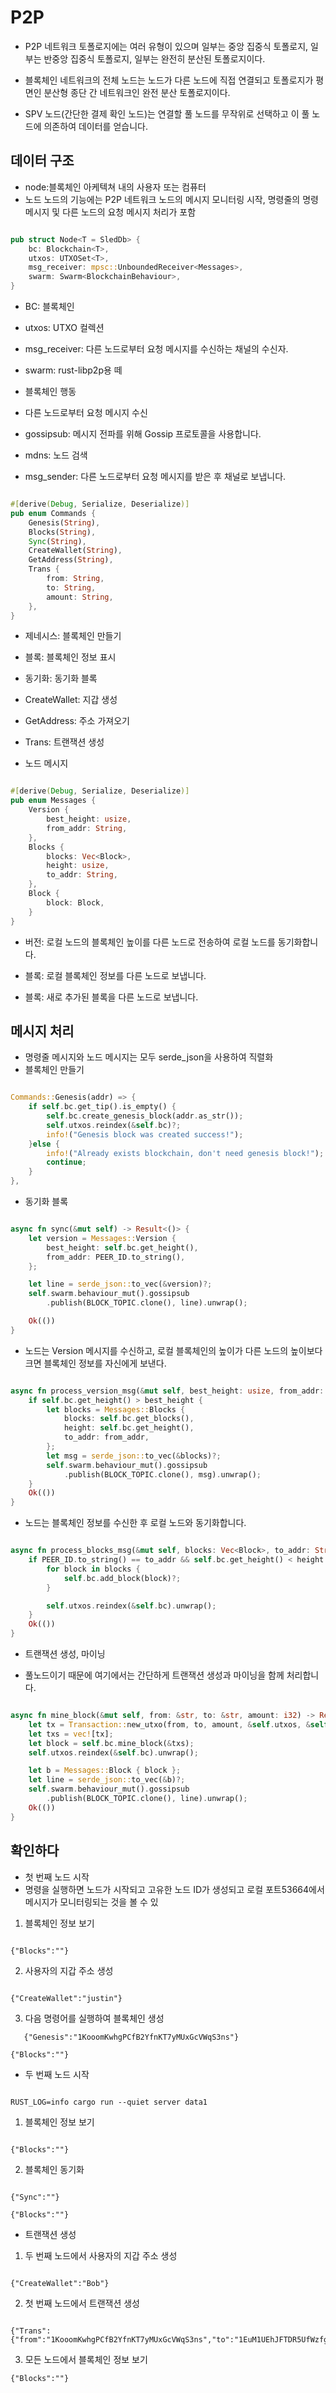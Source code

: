 # P2P

- P2P 네트워크 토폴로지에는 여러 유형이 있으며 일부는 중앙 집중식 토폴로지, 일부는 반중앙 집중식 토폴로지, 일부는 완전히 분산된 토폴로지이다.

- 블록체인 네트워크의 전체 노드는 노드가 다른 노드에 직접 연결되고 토폴로지가 평면인 분산형 종단 간 네트워크인 완전 분산 토폴로지이다.

- SPV 노드(간단한 결제 확인 노드)는 연결할 풀 노드를 무작위로 선택하고 이 풀 노드에 의존하여 데이터를 얻습니다.

## 데이터 구조

- node:블록체인 아케텍쳐 내의 사용자 또는 컴퓨터
- 노드 노드의 기능에는 P2P 네트워크 노드의 메시지 모니터링 시작, 명령줄의 명령 메시지 및 다른 노드의 요청 메시지 처리가 포함

```rs

pub struct Node<T = SledDb> {
    bc: Blockchain<T>,
    utxos: UTXOSet<T>,
    msg_receiver: mpsc::UnboundedReceiver<Messages>,
    swarm: Swarm<BlockchainBehaviour>,
}
```

- BC: 블록체인

- utxos: UTXO 컬렉션

- msg_receiver: 다른 노드로부터 요청 메시지를 수신하는 채널의 수신자.

- swarm: rust-libp2p용 떼

- 블록체인 행동
- 다른 노드로부터 요청 메시지 수신
- gossipsub: 메시지 전파를 위해 Gossip 프로토콜을 사용합니다.

- mdns: 노드 검색

- msg_sender: 다른 노드로부터 요청 메시지를 받은 후 채널로 보냅니다.

```rs

#[derive(Debug, Serialize, Deserialize)]
pub enum Commands {
    Genesis(String),
    Blocks(String),
    Sync(String),
    CreateWallet(String),
    GetAddress(String),
    Trans {
        from: String,
        to: String,
        amount: String,
    },
}
```

- 제네시스: 블록체인 만들기

- 블록: 블록체인 정보 표시

- 동기화: 동기화 블록

- CreateWallet: 지갑 생성

- GetAddress: 주소 가져오기

- Trans: 트랜잭션 생성

- 노드 메시지

```rs

#[derive(Debug, Serialize, Deserialize)]
pub enum Messages {
    Version {
        best_height: usize,
        from_addr: String,
    },
    Blocks {
        blocks: Vec<Block>,
        height: usize,
        to_addr: String,
    },
    Block {
        block: Block,
    }
}
```

- 버전: 로컬 노드의 블록체인 높이를 다른 노드로 전송하여 로컬 노드를 동기화합니다.

- 블록: 로컬 블록체인 정보를 다른 노드로 보냅니다.

- 블록: 새로 추가된 블록을 다른 노드로 보냅니다.

## 메시지 처리

- 명령줄 메시지와 노드 메시지는 모두 serde_json을 사용하여 직렬화
- 블록체인 만들기

```rs

Commands::Genesis(addr) => {
    if self.bc.get_tip().is_empty() {
        self.bc.create_genesis_block(addr.as_str());
        self.utxos.reindex(&self.bc)?;
        info!("Genesis block was created success!");
    }else {
        info!("Already exists blockchain, don't need genesis block!");
        continue;
    }
},
```

- 동기화 블록

```rs

async fn sync(&mut self) -> Result<()> {
    let version = Messages::Version {
        best_height: self.bc.get_height(),
        from_addr: PEER_ID.to_string(),
    };

    let line = serde_json::to_vec(&version)?;
    self.swarm.behaviour_mut().gossipsub
        .publish(BLOCK_TOPIC.clone(), line).unwrap();

    Ok(())
}
```

- 노드는 Version 메시지를 수신하고, 로컬 블록체인의 높이가 다른 노드의 높이보다 크면 블록체인 정보를 자신에게 보낸다.

```rs

async fn process_version_msg(&mut self, best_height: usize, from_addr: String) -> Result<()> {
    if self.bc.get_height() > best_height {
        let blocks = Messages::Blocks {
            blocks: self.bc.get_blocks(),
            height: self.bc.get_height(),
            to_addr: from_addr,
        };
        let msg = serde_json::to_vec(&blocks)?;
        self.swarm.behaviour_mut().gossipsub
            .publish(BLOCK_TOPIC.clone(), msg).unwrap();
    }
    Ok(())
}
```

- 노드는 블록체인 정보를 수신한 후 로컬 노드와 동기화합니다.

```rs

async fn process_blocks_msg(&mut self, blocks: Vec<Block>, to_addr: String, height: usize) -> Result<()> {
    if PEER_ID.to_string() == to_addr && self.bc.get_height() < height {
        for block in blocks {
            self.bc.add_block(block)?;
        }

        self.utxos.reindex(&self.bc).unwrap();
    }
    Ok(())
}
```

- 트랜잭션 생성, 마이닝

- 풀노드이기 때문에 여기에서는 간단하게 트랜잭션 생성과 마이닝을 함께 처리합니다.

```rs

async fn mine_block(&mut self, from: &str, to: &str, amount: i32) -> Result<()> {
    let tx = Transaction::new_utxo(from, to, amount, &self.utxos, &self.bc);
    let txs = vec![tx];
    let block = self.bc.mine_block(&txs);
    self.utxos.reindex(&self.bc).unwrap();

    let b = Messages::Block { block };
    let line = serde_json::to_vec(&b)?;
    self.swarm.behaviour_mut().gossipsub
        .publish(BLOCK_TOPIC.clone(), line).unwrap();
    Ok(())
}
```

## 확인하다

- 첫 번째 노드 시작
- 명령을 실행하면 노드가 시작되고 고유한 노드 ID가 생성되고 로컬 포트 ​​53664에서 메시지가 모니터링되는 것을 볼 수 있

1. 블록체인 정보 보기

```

{"Blocks":""}
```

2. 사용자의 지갑 주소 생성

```

{"CreateWallet":"justin"}
```

3. 다음 명령어를 실행하여 블록체인 생성

```
   {"Genesis":"1KooomKwhgPCfB2YfnKT7yMUxGcVWqS3ns"}

{"Blocks":""}
```

- 두 번째 노드 시작

```

RUST_LOG=info cargo run --quiet server data1
```

1. 블록체인 정보 보기

```

{"Blocks":""}
```

2. 블록체인 동기화

```

{"Sync":""}

{"Blocks":""}
```

- 트랜잭션 생성

1. 두 번째 노드에서 사용자의 지갑 주소 생성

```

{"CreateWallet":"Bob"}
```

2. 첫 번째 노드에서 트랜잭션 생성

```

{"Trans": {"from":"1KooomKwhgPCfB2YfnKT7yMUxGcVWqS3ns","to":"1EuM1UEhJFTDR5UfWzfghzv82bCdwRWk9E","amount":"4"}}
```

3. 모든 노드에서 블록체인 정보 보기

```
{"Blocks":""}
```
